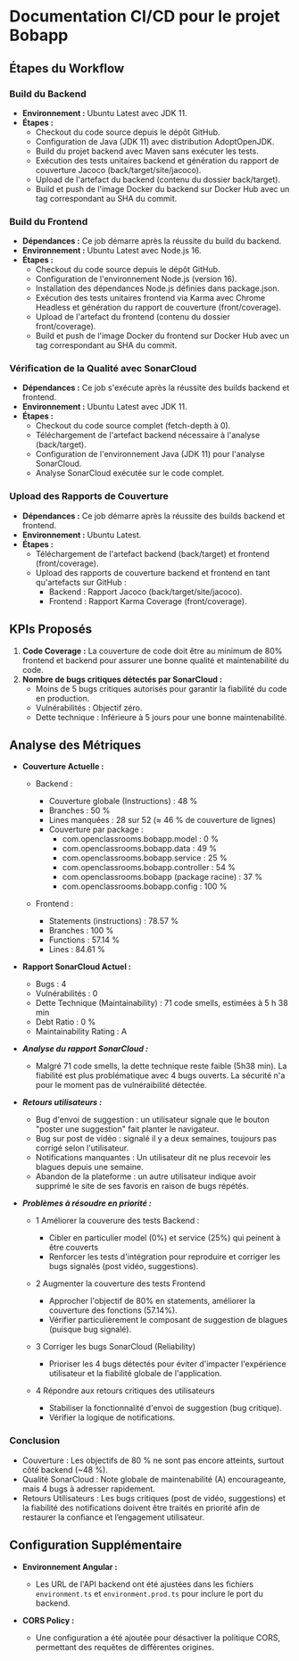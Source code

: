 # Documentation CI/CD pour le projet Bobapp

## Étapes du Workflow

### Build du Backend
- **Environnement :** Ubuntu Latest avec JDK 11.
- **Étapes :**
  - Checkout du code source depuis le dépôt GitHub.
  - Configuration de Java (JDK 11) avec distribution AdoptOpenJDK.
  - Build du projet backend avec Maven sans exécuter les tests.
  - Exécution des tests unitaires backend et génération du rapport de couverture Jacoco (back/target/site/jacoco).
  - Upload de l'artefact du backend (contenu du dossier back/target).
  - Build et push de l'image Docker du backend sur Docker Hub avec un tag correspondant au SHA du commit.

### Build du Frontend
- **Dépendances :** Ce job démarre après la réussite du build du backend.
- **Environnement :** Ubuntu Latest avec Node.js 16.
- **Étapes :**
  - Checkout du code source depuis le dépôt GitHub.
  - Configuration de l'environnement Node.js (version 16).
  - Installation des dépendances Node.js définies dans package.json. 
  - Exécution des tests unitaires frontend via Karma avec Chrome Headless et génération du rapport de couverture (front/coverage).
  - Upload de l'artefact du frontend (contenu du dossier front/coverage).
  - Build et push de l'image Docker du frontend sur Docker Hub avec un tag correspondant au SHA du commit.

### Vérification de la Qualité avec SonarCloud
- **Dépendances :** Ce job s'exécute après la réussite des builds backend et frontend.
- **Environnement :** Ubuntu Latest avec JDK 11.
- **Étapes :**
  - Checkout du code source complet (fetch-depth à 0).
  - Téléchargement de l'artefact backend nécessaire à l'analyse (back/target).
  - Configuration de l'environnement Java (JDK 11) pour l'analyse SonarCloud.
  - Analyse SonarCloud exécutée sur le code complet.

### Upload des Rapports de Couverture
- **Dépendances :** Ce job démarre après la réussite des builds backend et frontend.
- **Environnement :** Ubuntu Latest.
- **Étapes :**
  - Téléchargement de l'artefact backend (back/target) et frontend (front/coverage). 
  - Upload des rapports de couverture backend et frontend en tant qu'artefacts sur GitHub :
      - Backend : Rapport Jacoco (back/target/site/jacoco).  
      - Frontend : Rapport Karma Coverage (front/coverage).

## KPIs Proposés

1. **Code Coverage :** La couverture de code doit être au minimum de 80% frontend et backend pour assurer une bonne qualité et maintenabilité du code.
2. **Nombre de bugs critiques détectés par SonarCloud :**
   - Moins de 5 bugs critiques autorisés pour garantir la fiabilité du code en production.
   - Vulnérabilités : Objectif zéro.
   - Dette technique : Inférieure à 5 jours pour une bonne maintenabilité.

## Analyse des Métriques 

- **Couverture Actuelle :**
  - Backend : 
      - Couverture globale (Instructions) : 48 %
      - Branches : 50 %
      - Lines manquées : 28 sur 52 (≈ 46 % de couverture de lignes)
      - Couverture par package :
        - com.openclassrooms.bobapp.model : 0 %
        - com.openclassrooms.bobapp.data : 49 %
        - com.openclassrooms.bobapp.service : 25 %
        - com.openclassrooms.bobapp.controller : 54 %
        - com.openclassrooms.bobapp (package racine) : 37 %
        - com.openclassrooms.bobapp.config : 100 %
          
  - Frontend : 
      - Statements (instructions) : 78.57 %
      - Branches : 100 %
      - Functions : 57.14 %
      - Lines : 84.61 %
        
- **Rapport SonarCloud Actuel :**
  - Bugs : 4
  - Vulnérabilités : 0
  - Dette Technique (Maintainability) : 71 code smells, estimées à 5 h 38 min  
  - Debt Ratio : 0 %  
  - Maintainability Rating : A

- ***Analyse du rapport SonarCloud :***
  - Malgré 71 code smells, la dette technique reste faible (5h38 min). La fiabilité est plus problématique avec 4 bugs ouverts. La sécurité n'a pour le moment pas de vulnéraibilité détectée.

- ***Retours utilisateurs :***
  - Bug d'envoi de suggestion : un utilisateur signale que le bouton "poster une suggestion" fait planter le navigateur.
  - Bug sur post de vidéo : signalé il y a deux semaines, toujours pas corrigé selon l'utilisateur.
  - Notifications manquantes : Un utilisateur dit ne plus recevoir les blagues depuis une semaine.
  - Abandon de la plateforme : un autre utilisateur indique avoir supprimé le site de ses favoris en raison de bugs répétés.

- ***Problèmes à résoudre en priorité :***
  - 1 Améliorer la couverure des tests Backend :
    - Cibler en particulier model (0%) et service (25%) qui peinent à être couverts
    - Renforcer les tests d'intégration pour reproduire et corriger les bugs signalés (post vidéo, suggestions).
      
  - 2 Augmenter la couverture des tests Frontend
    - Approcher l'objectif de 80% en statements, améliorer la couverture des fonctions (57.14%).
    - Vérifier particulièrement le composant de suggestion de blagues (puisque bug signalé).

  - 3 Corriger les bugs SonarCloud (Reliability)
    - Prioriser les 4 bugs détectés pour éviter d'impacter l'expérience utilisateur et la fiabilité globale de l'application.

  - 4 Répondre aux retours critiques des utilisateurs
    - Stabiliser la fonctionnalité d'envoi de suggestion (bug critique).
    - Vérifier la logique de notifications.

### Conclusion ###
  - Couverture : Les objectifs de 80 % ne sont pas encore atteints, surtout côté backend (~48 %).
  - Qualité SonarCloud : Note globale de maintenabilité (A) encourageante, mais 4 bugs à adresser rapidement.
  - Retours Utilisateurs : Les bugs critiques (post de vidéo, suggestions) et la fiabilité des notifications doivent être traités en priorité afin de restaurer la confiance et l’engagement utilisateur.

## Configuration Supplémentaire

- **Environnement Angular :**
  - Les URL de l'API backend ont été ajustées dans les fichiers `environment.ts` et `environment.prod.ts` pour inclure le port du backend.
  
- **CORS Policy :**
  - Une configuration a été ajoutée pour désactiver la politique CORS, permettant des requêtes de différentes origines.
